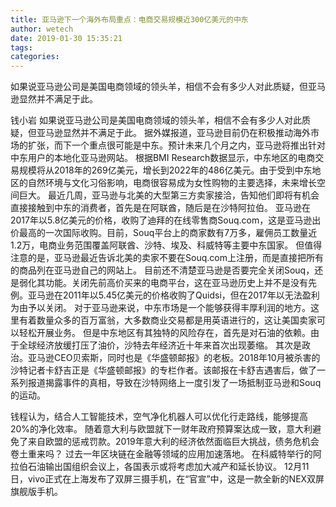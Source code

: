 ```yaml
---
title: 亚马逊下一个海外布局重点：电商交易规模近300亿美元的中东
author: wetech
date: 2019-01-30 15:35:21
tags: 
categories: 
---
```

如果说亚马逊公司是美国电商领域的领头羊，相信不会有多少人对此质疑，但亚马逊显然并不满足于此。
<!-- more -->
钱小岩
如果说亚马逊公司是美国电商领域的领头羊，相信不会有多少人对此质疑，但亚马逊显然并不满足于此。
据外媒报道，亚马逊目前仍在积极推动海外市场的扩张，而下一个重点很可能是中东。预计未来几个月之内，亚马逊将推出针对中东用户的本地化亚马逊网站。
根据BMI Research数据显示，中东地区的电商交易规模将从2018年的269亿美元，增长到2022年的486亿美元。由于受到中东地区的自然环境与文化习俗影响，电商很容易成为女性购物的主要选择，未来增长空间巨大。
最近几周，亚马逊与北美的大型第三方卖家接洽，告知他们即将有机会直接接触到中东的消费者，首先是在阿联酋，随后是在沙特阿拉伯。
亚马逊在2017年以5.8亿美元的价格，收购了迪拜的在线零售商Souq.com，这是亚马逊出价最高的一次国际收购。目前，Souq平台上的商家数有7万多，雇佣员工数量近1.2万，电商业务范围覆盖阿联酋、沙特、埃及、科威特等主要中东国家。
但值得注意的是，亚马逊最近告诉北美的卖家不要在Souq.com上注册，而是直接把所有的商品列在亚马逊自己的网站上。
目前还不清楚亚马逊是否要完全关闭Souq，还是弱化其功能。关闭先前高价买来的电商平台，这在亚马逊历史上并不是没有先例。亚马逊在2011年以5.45亿美元的价格收购了Quidsi，但在2017年以无法盈利为由予以关闭。
对于亚马逊来说，中东市场是一个能够获得丰厚利润的地方。这里有着数量众多的百万富翁，大多数商业交易都是用英语进行的，这让美国卖家可以轻松开展业务。
但是中东地区有其独特的风险存在，首先是对石油的依赖。由于全球经济放缓打压了油价，沙特去年经济近十年来首次出现萎缩。
其次是政治。亚马逊CEO贝索斯，同时也是《华盛顿邮报》的老板。2018年10月被杀害的沙特记者卡舒吉正是《华盛顿邮报》的专栏作者。该邮报在卡舒吉遇害后，做了一系列报道揭露事件的真相，导致在沙特网络上一度引发了一场抵制亚马逊和Souq的运动。
 
 
 
钱程认为，结合人工智能技术，空气净化机器人可以优化行走路线，能够提高20%的净化效率。
随着意大利与欧盟就下一财年政府预算案达成一致，意大利避免了来自欧盟的惩戒罚款。2019年意大利的经济依然面临巨大挑战，债务危机会卷土重来吗？
过去一年区块链在金融等领域的应用加速落地。
在科威特举行的阿拉伯石油输出国组织会议上，各国表示或将考虑加大减产和延长协议。
12月11日，vivo正式在上海发布了双屏三摄手机，在“官宣”中，这是一款全新的NEX双屏旗舰版手机。
